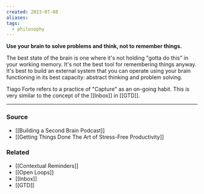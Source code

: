 ```yaml
---
created: 2023-07-08
aliases: 
tags:
  - philosophy
---
```

**Use your brain to solve problems and think, not to remember things.**

The best state of the brain is one where it's not holding "gotta do this" in your working memory. It's not the best tool for remembering things anyway. It's best to build an external system that you can operate using your brain functioning in its best capacity: abstract thinking and problem solving. 

Tiago Forte refers to a practice of "Capture" as an on-going habit. This is very similar to the concept of the [[Inbox]] in [[GTD]]. 

****
### Source
- [[Building a Second Brain Podcast]]
- [[Getting Things Done The Art of Stress-Free Productivity]]

### Related
- [[Contextual Reminders]]
- [[Open Loops]]
- [[Inbox]]
- [[GTD]]